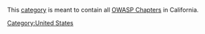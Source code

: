 This [category](:Special:Categories "wikilink") is meant to contain all
[OWASP Chapters](:Category:OWASP_Chapter "wikilink") in California.

[Category:United States](Category:United_States "wikilink")